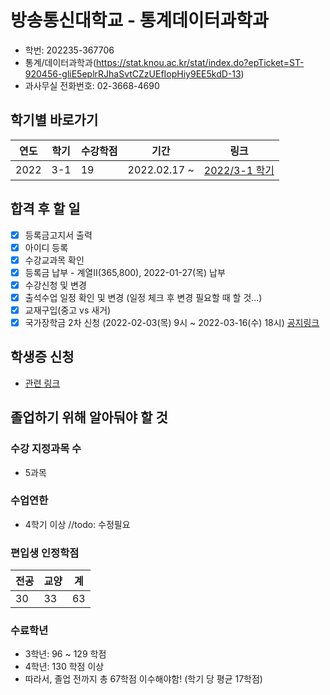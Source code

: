 # 방송통신대학교 - 통계데이터과학과

- 학번: 202235-367706
- 통계/데이터과학과(https://stat.knou.ac.kr/stat/index.do?epTicket=ST-920456-gliE5eplrRJhaSvtCZzUEfIopHiy9EE5kdD-13)
- 과사무실 전화번호: 02-3668-4690

## 학기별 바로가기

| 연도 | 학기 | 수강학점 | 기간         | 링크                       |
| ---- | ---- | -------- | ------------ | -------------------------- |
| 2022 | 3-1  | 19       | 2022.02.17 ~ | [2022/3-1 학기](./2022-01) |

## 합격 후 할 일

- [x] 등록금고지서 출력
- [x] 아이디 등록
- [x] 수강교과목 확인
- [x] 등록금 납부 - 계열II(365,800), 2022-01-27(목) 납부
- [x] 수강신청 및 변경 
- [x] 출석수업 일정 확인 및 변경 (일정 체크 후 변경 필요할 때 할 것...)
- [x] 교재구입(중고 vs 새거)
- [x] 국가장학금 2차 신청 (2022-02-03(목) 9시 ~ 2022-03-16(수) 18시) [공지링크](https://www.kosaf.go.kr/ko/notice.do?mode=view&searchStr=&searchType=&page=1&ctgrId1=&ctgrId2=&seqNo=13016)

## 학생증 신청
- [관련 링크](https://www.knou.ac.kr/knou/217/subview.do?epTicket=LOG)

## 졸업하기 위해 알아둬야 할 것

### 수강 지정과목 수 
 - 5과목
### 수업연한
 - 4학기 이상
 //todo: 수정필요

### 편입생 인정학점

| 전공 | 교양 | 계  |
| ---- | ---- | --- |
| 30   | 33   | 63  |

### 수료학년

- 3학년: 96 ~ 129 학점
- 4학년: 130 학점 이상
- 따라서, 졸업 전까지 총 67학점 이수해야함! (학기 당 평균 17학점)


   
